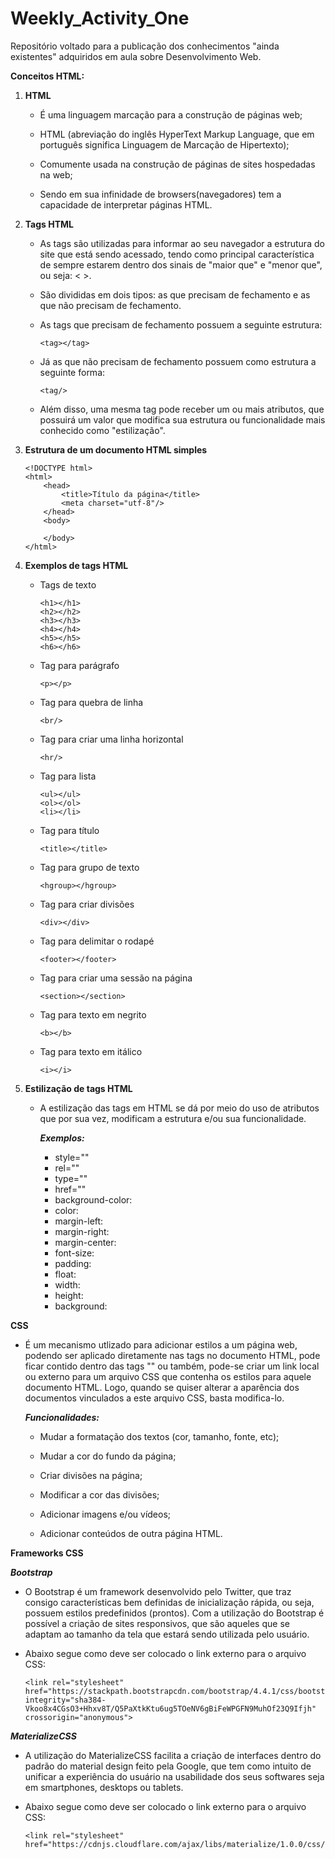 # Weekly_Activity_One
Repositório voltado para a publicação dos conhecimentos "ainda existentes" adquiridos em aula sobre Desenvolvimento Web.


**Conceitos HTML:**

1. **HTML**

    - É uma linguagem marcação para a construção de páginas web;

    - HTML (abreviação do inglês HyperText Markup Language, que em português significa Linguagem de Marcação de Hipertexto);

    - Comumente usada na construção de páginas de sites hospedadas na web;

    - Sendo em sua infinidade de browsers(navegadores) tem a capacidade de interpretar páginas HTML.

2. **Tags HTML**

    - As tags são utilizadas para informar ao seu navegador a estrutura do site que está sendo acessado, tendo como principal característica de sempre estarem dentro dos sinais de "maior que" e "menor que", ou seja: < >.

    - São divididas em dois tipos: as que precisam de fechamento e as que não precisam de fechamento. 
    
    - As tags que precisam de fechamento possuem a seguinte estrutura:
        ```
        <tag></tag>
        ```

    - Já as que não precisam de fechamento possuem como estrutura a seguinte forma:
        ```
        <tag/>
        ```

    - Além disso, uma mesma tag pode receber um ou mais atributos, que possuirá um valor que modifica sua estrutura ou funcionalidade mais conhecido como "estilização".


3. **Estrutura de um documento HTML simples**
    ```
    <!DOCTYPE html>
    <html>
        <head>
            <title>Título da página</title>
            <meta charset="utf-8"/>
        </head>
        <body>
            
        </body>
    </html>
    ```
4. **Exemplos de tags HTML**

    - Tags de texto 
        ```
        <h1></h1>
        <h2></h2>
        <h3></h3>
        <h4></h4>
        <h5></h5>
        <h6></h6>
        ```

    - Tag para parágrafo
        ```
        <p></p>
        ```

    - Tag para quebra de linha
        ```
        <br/>
        ```

    - Tag para criar uma linha horizontal
        ```
        <hr/>
        ```

    - Tag para lista
        ```
        <ul></ul>
        <ol></ol>
        <li></li>
        ```

    - Tag para título
        ```
        <title></title>
        ```

    - Tag para grupo de texto 
        ```
        <hgroup></hgroup>
        ```

    - Tag para criar divisões 
        ```
        <div></div>
        ```

    - Tag para delimitar o rodapé 
        ```
        <footer></footer>
        ```

    - Tag para criar uma sessão na página 
        ```
        <section></section>
        ```

    - Tag para texto em negrito 
        ```
        <b></b>
        ```

    - Tag para texto em itálico 
        ```
        <i></i>
        ```

5. **Estilização de tags HTML**

    - A estilização das tags em HTML se dá por meio do uso de atributos que por sua vez, modificam a estrutura e/ou sua funcionalidade.
        
        **_Exemplos:_**

        - style=""
        - rel="" 
        - type="" 
        - href=""
        - background-color:
        - color:
        - margin-left:
        - margin-right:
        - margin-center:
        - font-size:
        - padding:
        - float:
        - width:
        - height:
        - background:

**CSS**

- É um mecanismo utlizado para adicionar estilos a um página web, podendo ser aplicado diretamente nas tags no documento HTML, pode ficar contido dentro das tags "<style></style>" ou também, pode-se criar um link local ou externo para um arquivo CSS que contenha os estilos para aquele documento HTML. Logo, quando se quiser alterar a aparência dos documentos vinculados a este arquivo CSS, basta modifica-lo.

    **_Funcionalidades:_**
        
    - Mudar a formatação dos textos (cor, tamanho, fonte, etc);

    - Mudar a cor do fundo da página;

    - Criar divisões na página;

    - Modificar a cor das divisões;

    - Adicionar imagens e/ou vídeos;

    - Adicionar conteúdos de outra página HTML.

**Frameworks CSS**

**_Bootstrap_**

- O Bootstrap é um framework desenvolvido pelo Twitter, que traz consigo características bem definidas de inicialização rápida, ou seja, possuem estilos predefinidos (prontos). Com a utilização do Bootstrap é possível a criação de sites responsivos, que são aqueles que se adaptam ao tamanho da tela que estará sendo utilizada pelo usuário.

- Abaixo segue como deve ser colocado o link externo para o arquivo CSS:
    ```
    <link rel="stylesheet" href="https://stackpath.bootstrapcdn.com/bootstrap/4.4.1/css/bootstrap.min.css" integrity="sha384-Vkoo8x4CGsO3+Hhxv8T/Q5PaXtkKtu6ug5TOeNV6gBiFeWPGFN9MuhOf23Q9Ifjh" crossorigin="anonymous">
    ```
**_MaterializeCSS_**

- A utilização do MaterializeCSS facilita a criação de interfaces dentro do padrão do material design feito pela Google, que tem como intuito de unificar a experiência do usuário na usabilidade dos seus softwares seja em smartphones, desktops ou tablets.

- Abaixo segue como deve ser colocado o link externo para o arquivo CSS:
    ```
    <link rel="stylesheet" href="https://cdnjs.cloudflare.com/ajax/libs/materialize/1.0.0/css/materialize.min.css"/>
    ```


    